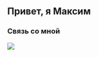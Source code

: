## Привет, я Максим  
  






### Связь со мной  
<a href="https://t.me/MVFedchenko" target="_blank">
<img src=https://upload.wikimedia.org/wikipedia/commons/thumb/8/83/Telegram_2019_Logo.svg/800px-Telegram_2019_Logo.svg.png>
</a>  





